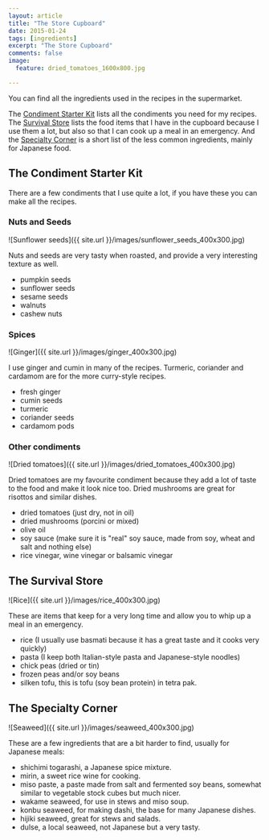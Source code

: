 ```yaml
---
layout: article
title: "The Store Cupboard"
date: 2015-01-24
tags: [ingredients]
excerpt: "The Store Cupboard"
comments: false
image:
  feature: dried_tomatoes_1600x800.jpg

---
```


You can find all the ingredients used in the recipes in the supermarket.
<!-- except some of the ingredients for typical Japanese meals.-->

The <a href="#starterkit">Condiment Starter Kit</a> lists all the condiments you need for my recipes. The <a href="#survival">Survival Store</a> lists the food items that I have in the cupboard because I use them a lot, but also so that I can cook up a meal in an emergency. And the <a href="#special">Specialty Corner</a> is a short list of the less common ingredients, mainly for Japanese food.

<a name="starterkit"></a>

## The Condiment Starter Kit

There are a few condiments that I use quite a lot, if you have these you can make all the recipes.

### Nuts and Seeds

![Sunflower seeds]({{ site.url }}/images/sunflower_seeds_400x300.jpg)

Nuts and seeds are very tasty when roasted, and provide a very interesting texture as well.

* pumpkin seeds
* sunflower seeds
* sesame seeds
* walnuts
* cashew nuts

### Spices

![Ginger]({{ site.url }}/images/ginger_400x300.jpg)

I use ginger and cumin in many of the recipes. Turmeric, coriander and cardamom are for the more curry-style recipes.

* fresh ginger
* cumin seeds
* turmeric
* coriander seeds
* cardamom pods

### Other condiments

![Dried tomatoes]({{ site.url }}/images/dried_tomatoes_400x300.jpg)

Dried tomatoes are my favourite condiment because they add a lot of taste to the food and make it look nice too. Dried mushrooms are great for risottos and similar dishes.

* dried tomatoes (just dry, not in oil)
* dried mushrooms (porcini or mixed)
* olive oil
* soy sauce (make sure it is "real" soy sauce, made from soy, wheat and salt and nothing else)
* rice vinegar, wine vinegar or balsamic vinegar

<a name="survival"></a>

## The Survival Store

![Rice]({{ site.url }}/images/rice_400x300.jpg)

These are items that keep for a very long time and allow you to whip up a meal in an emergency.

* rice (I usually use basmati because it has a great taste and it cooks very quickly)
* pasta (I keep both Italian-style pasta and Japanese-style noodles)
* chick peas (dried or tin)
* frozen peas and/or soy beans
* silken tofu, this is tofu (soy bean protein) in tetra pak.

<a name="special"></a>

## The Specialty Corner

![Seaweed]({{ site.url }}/images/seaweed_400x300.jpg)

These are a few ingredients that are a bit harder to find, usually for Japanese meals:

* shichimi togarashi, a Japanese spice mixture.
* mirin, a sweet rice wine for cooking.
* miso paste, a paste made from salt and fermented soy beans, somewhat similar to vegetable stock cubes but much nicer.
* wakame seaweed, for use in stews and miso soup.
* konbu seaweed, for making dashi, the base for many Japanese dishes.
* hijiki seaweed, great for stews and salads.
* dulse, a local seaweed, not Japanese but a very tasty.

